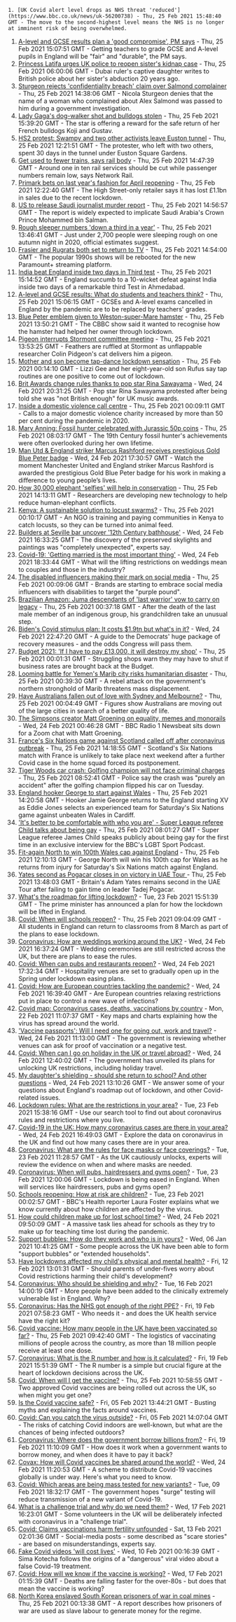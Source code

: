 
    1. [UK Covid alert level drops as NHS threat 'reduced'](https://www.bbc.co.uk/news/uk-56200738) - Thu, 25 Feb 2021 15:48:40 GMT - The move to the second-highest level means the NHS is no longer at imminent risk of being overwhelmed.
1. [A-level and GCSE results plan a 'good compromise', PM says](https://www.bbc.co.uk/news/education-56007077) - Thu, 25 Feb 2021 15:07:51 GMT - Getting teachers to grade GCSE and A-level pupils in England will be "fair" and "durable", the PM says.
1. [Princess Latifa urges UK police to reopen sister's kidnap case](https://www.bbc.co.uk/news/world-middle-east-56188745) - Thu, 25 Feb 2021 06:00:06 GMT - Dubai ruler's captive daughter writes to British police about her sister's abduction 20 years ago.
1. [Sturgeon rejects 'confidentiality breach' claim over Salmond complainer](https://www.bbc.co.uk/news/uk-scotland-scotland-politics-56198840) - Thu, 25 Feb 2021 14:38:06 GMT - Nicola Sturgeon denies that the name of a woman who complained about Alex Salmond was passed to him during a government investigation.
1. [Lady Gaga's dog-walker shot and bulldogs stolen](https://www.bbc.co.uk/news/entertainment-arts-56196226) - Thu, 25 Feb 2021 15:39:20 GMT - The star is offering a reward for the safe return of her French bulldogs Koji and Gustav.
1. [HS2 protest: Swampy and two other activists leave Euston tunnel](https://www.bbc.co.uk/news/uk-england-london-56195799) - Thu, 25 Feb 2021 12:21:51 GMT - The protester, who left with two others, spent 30 days in the tunnel under Euston Square Gardens.
1. [Get used to fewer trains, says rail body](https://www.bbc.co.uk/news/business-56198750) - Thu, 25 Feb 2021 14:47:39 GMT - Around one in ten rail services should be cut while passenger numbers remain low, says Network Rail.
1. [Primark bets on last year's fashion for April reopening](https://www.bbc.co.uk/news/business-56182085) - Thu, 25 Feb 2021 12:22:40 GMT - The High Street-only retailer says it has lost £1.1bn in sales due to the recent lockdown.
1. [US to release Saudi journalist murder report](https://www.bbc.co.uk/news/world-us-canada-56193263) - Thu, 25 Feb 2021 14:56:57 GMT - The report is widely expected to implicate Saudi Arabia's Crown Prince Mohammed bin Salman.
1. [Rough sleeper numbers 'down a third in a year'](https://www.bbc.co.uk/news/education-56190031) - Thu, 25 Feb 2021 13:46:41 GMT - Just under 2,700 people were sleeping rough on one autumn night in 2020, official estimates suggest.
1. [Frasier and Rugrats both set to return to TV](https://www.bbc.co.uk/news/entertainment-arts-56191980) - Thu, 25 Feb 2021 14:54:00 GMT - The popular 1990s shows will be rebooted for the new Paramount+ streaming platform.
1. [India beat England inside two days in Third test](https://www.bbc.co.uk/sport/cricket/56197297) - Thu, 25 Feb 2021 15:14:52 GMT - England succumb to a 10-wicket defeat against India inside two days of a remarkable third Test in Ahmedabad.
1. [A-level and GCSE results: What do students and teachers think?](https://www.bbc.co.uk/news/uk-56193769) - Thu, 25 Feb 2021 15:06:15 GMT - GCSEs and A-level exams cancelled in England by the pandemic are to be replaced by teachers' grades.
1. [Blue Peter emblem given to Weston-super-Mare hamster](https://www.bbc.co.uk/news/uk-england-somerset-56194200) - Thu, 25 Feb 2021 13:50:21 GMT - The CBBC show said it wanted to recognise how the hamster had helped her owner through lockdown.
1. [Pigeon interrupts Stormont committee meeting](https://www.bbc.co.uk/news/uk-northern-ireland-56199000) - Thu, 25 Feb 2021 13:53:25 GMT - Feathers are ruffled at Stormont as unflappable researcher Colin Pidgeon's cat delivers him a pigeon.
1. [Mother and son become tap-dance lockdown sensation](https://www.bbc.co.uk/news/uk-england-london-56179919) - Thu, 25 Feb 2021 00:14:10 GMT - Lizzi Gee and her eight-year-old son Rufus say tap routines are one positive to come out of lockdown.
1. [Brit Awards change rules thanks to pop star Rina Sawayama](https://www.bbc.co.uk/news/entertainment-arts-56190413) - Wed, 24 Feb 2021 20:31:25 GMT - Pop star Rina Sawayama protested after being told she was "not British enough" for UK music awards.
1. [Inside a domestic violence call centre](https://www.bbc.co.uk/news/uk-56186825) - Thu, 25 Feb 2021 00:09:11 GMT - Calls to a major domestic violence charity increased by more than 50 per cent during the pandemic in 2020.
1. [Mary Anning: Fossil hunter celebrated with Jurassic 50p coins](https://www.bbc.co.uk/news/uk-england-dorset-56182579) - Thu, 25 Feb 2021 08:03:17 GMT - The 19th Century fossil hunter's achievements were often overlooked during her own lifetime.
1. [Man Utd & England striker Marcus Rashford receives prestigious Gold Blue Peter badge](https://www.bbc.co.uk/sport/av/football/56183688) - Wed, 24 Feb 2021 17:30:57 GMT - Watch the moment Manchester United and England striker Marcus Rashford is awarded the prestigious Gold Blue Peter badge for his work in making a difference to young people’s lives.
1. [How 30,000 elephant 'selfies' will help in conservation](https://www.bbc.co.uk/news/science-environment-56186595) - Thu, 25 Feb 2021 14:13:11 GMT - Researchers are developing new technology to help reduce human-elephant conflicts.
1. [Kenya: A sustainable solution to locust swarms?](https://www.bbc.co.uk/news/world-africa-56187046) - Thu, 25 Feb 2021 00:10:17 GMT - An NGO is training and paying communities in Kenya to catch locusts, so they can be turned into animal feed.
1. [Builders at Seville bar uncover '12th Century bathhouse'](https://www.bbc.co.uk/news/world-europe-56186246) - Wed, 24 Feb 2021 16:33:25 GMT - The discovery of the preserved skylights and paintings was "completely unexpected", experts say.
1. [Covid-19: 'Getting married is the most important thing'](https://www.bbc.co.uk/news/uk-england-suffolk-56181653) - Wed, 24 Feb 2021 18:33:44 GMT - What will the lifting restrictions on weddings mean to couples and those in the industry?
1. [The disabled influencers making their mark on social media](https://www.bbc.co.uk/news/business-56073239) - Thu, 25 Feb 2021 00:09:06 GMT - Brands are starting to embrace social media influencers with disabilities to target the "purple pound".
1. [Brazilian Amazon: Juma descendants of 'last warrior' vow to carry on legacy](https://www.bbc.co.uk/news/world-latin-america-56161446) - Thu, 25 Feb 2021 00:37:18 GMT - After the death of the last male member of an indigenous group, his grandchildren take an unusual step.
1. [Biden's Covid stimulus plan: It costs $1.9tn but what's in it?](https://www.bbc.co.uk/news/business-56019033) - Wed, 24 Feb 2021 22:47:20 GMT - A guide to the Democrats' huge package of recovery measures - and the odds Congress will pass them.
1. [Budget 2021: 'If I have to pay £13,000, it will destroy my shop'](https://www.bbc.co.uk/news/business-55982303) - Thu, 25 Feb 2021 00:01:31 GMT - Struggling shops warn they may have to shut if business rates are brought back at the Budget.
1. [Looming battle for Yemen's Marib city risks humanitarian disaster](https://www.bbc.co.uk/news/world-middle-east-56168943) - Thu, 25 Feb 2021 00:39:30 GMT - A rebel attack on the government's northern stronghold of Marib threatens mass displacement.
1. [Have Australians fallen out of love with Sydney and Melbourne?](https://www.bbc.co.uk/news/business-56167965) - Thu, 25 Feb 2021 00:04:49 GMT - Figures show Australians are moving out of the large cities in search of a better quality of life.
1. [The Simpsons creator Matt Groening on equality, memes and monorails](https://www.bbc.co.uk/news/newsbeat-56024683) - Wed, 24 Feb 2021 00:46:28 GMT - BBC Radio 1 Newsbeat sits down for a Zoom chat with Matt Groening.
1. [France's Six Nations game against Scotland called off after coronavirus outbreak](https://www.bbc.co.uk/sport/rugby-union/56196639) - Thu, 25 Feb 2021 14:18:55 GMT - Scotland's Six Nations match with France is unlikely to take place next weekend after a further Covid case in the home squad forced its postponement.
1. [Tiger Woods car crash: Golfing champion will not face criminal charges](https://www.bbc.co.uk/news/world-us-canada-56193243) - Thu, 25 Feb 2021 08:52:41 GMT - Police say the crash was "purely an accident" after the golfing champion flipped his car on Tuesday.
1. [England hooker George to start against Wales](https://www.bbc.co.uk/sport/rugby-union/56194865) - Thu, 25 Feb 2021 14:20:58 GMT - Hooker Jamie George returns to the England starting XV as Eddie Jones selects an experienced team for Saturday's Six Nations game against unbeaten Wales in Cardiff.
1. ['It's better to be comfortable with who you are' - Super League referee Child talks about being gay](https://www.bbc.co.uk/sport/rugby-league/56182569) - Thu, 25 Feb 2021 08:01:27 GMT - Super League referee James Child speaks publicly about being gay for the first time in an exclusive interview for the BBC's LGBT Sport Podcast.
1. [Fit-again North to win 100th Wales cap against England](https://www.bbc.co.uk/sport/rugby-union/56171348) - Thu, 25 Feb 2021 12:10:13 GMT - George North will win his 100th cap for Wales as he returns from injury for Saturday's Six Nations match against England.
1. [Yates second as Pogacar closes in on victory in UAE Tour ](https://www.bbc.co.uk/sport/cycling/56198099) - Thu, 25 Feb 2021 13:48:03 GMT - Britain's Adam Yates remains second in the UAE Tour after failing to gain time on leader Tadej Pogacar.
1. [What's the roadmap for lifting lockdown?](https://www.bbc.co.uk/news/explainers-52530518) - Tue, 23 Feb 2021 15:51:39 GMT - The prime minister has announced a plan for how the lockdown will be lifted in England.
1. [Covid: When will schools reopen?](https://www.bbc.co.uk/news/education-51643556) - Thu, 25 Feb 2021 09:04:09 GMT - All students in England can return to classrooms from 8 March as part of the plans to ease lockdown.
1. [Coronavirus: How are weddings working around the UK?](https://www.bbc.co.uk/news/explainers-52811509) - Wed, 24 Feb 2021 16:37:24 GMT - Wedding ceremonies are still restricted across the UK, but there are plans to ease the rules.
1. [Covid: When can pubs and restaurants reopen?](https://www.bbc.co.uk/news/business-52977388) - Wed, 24 Feb 2021 17:32:34 GMT - Hospitality venues are set to gradually open up in the Spring under lockdown easing plans.
1. [Covid: How are European countries tackling the pandemic?](https://www.bbc.co.uk/news/explainers-53640249) - Wed, 24 Feb 2021 16:39:40 GMT - Are European countries relaxing restrictions put in place to control a new wave of infections?
1. [Covid map: Coronavirus cases, deaths, vaccinations by country](https://www.bbc.co.uk/news/world-51235105) - Mon, 22 Feb 2021 11:07:37 GMT - Key maps and charts explaining how the virus has spread around the world.
1. ['Vaccine passports': Will I need one for going out, work and travel?](https://www.bbc.co.uk/news/explainers-55718553) - Wed, 24 Feb 2021 11:13:00 GMT - The government is reviewing whether venues can ask for proof of vaccination or a negative test.
1. [Covid: When can I go on holiday in the UK or travel abroad?](https://www.bbc.co.uk/news/explainers-52646738) - Wed, 24 Feb 2021 12:40:02 GMT - The government has unveiled its plans for unlocking UK restrictions, including holiday travel.
1. [My daughter's shielding - should she return to school? And other questions](https://www.bbc.co.uk/news/world-asia-china-51176409) - Wed, 24 Feb 2021 13:10:26 GMT - We answer some of your questions about England's roadmap out of lockdown, and other Covid-related issues.
1. [Lockdown rules: What are the restrictions in your area?](https://www.bbc.co.uk/news/uk-54373904) - Tue, 23 Feb 2021 15:38:16 GMT - Use our search tool to find out about coronavirus rules and restrictions where you live.
1. [Covid-19 in the UK: How many coronavirus cases are there in your area?](https://www.bbc.co.uk/news/uk-51768274) - Wed, 24 Feb 2021 16:49:03 GMT - Explore the data on coronavirus in the UK and find out how many cases there are in your area.
1. [Coronavirus: What are the rules for face masks or face coverings?](https://www.bbc.co.uk/news/health-51205344) - Tue, 23 Feb 2021 11:28:57 GMT - As the UK cautiously unlocks, experts will review the evidence on when and where masks are needed.
1. [Coronavirus: When will pubs, hairdressers and gyms open?](https://www.bbc.co.uk/news/explainers-53349989) - Tue, 23 Feb 2021 12:00:06 GMT - Lockdown is being eased in England. When will services like hairdressers, pubs and gyms open?
1. [Schools reopening: How at risk are children?](https://www.bbc.co.uk/news/explainers-52777244) - Tue, 23 Feb 2021 00:02:57 GMT - BBC's Health reporter Laura Foster explains what we know currently about how children are affected by the virus.
1. [How could children make up for lost school time?](https://www.bbc.co.uk/news/explainers-55938837) - Wed, 24 Feb 2021 09:50:09 GMT - A massive task lies ahead for schools as they try to make up for teaching time lost during the pandemic.
1. [Support bubbles: How do they work and who is in yours?](https://www.bbc.co.uk/news/health-52637354) - Wed, 06 Jan 2021 10:41:25 GMT - Some people across the UK have been able to form "support bubbles" or "extended households".
1. [Have lockdowns affected my child's physical and mental health?](https://www.bbc.co.uk/news/explainers-55936928) - Fri, 12 Feb 2021 13:01:31 GMT - Should parents of under-fives worry about Covid restrictions harming their child's development?
1. [Coronavirus: Who should be shielding and why?](https://www.bbc.co.uk/news/health-51997151) - Tue, 16 Feb 2021 14:00:19 GMT - More people have been added to the clinically extremely vulnerable list in England. Why?
1. [Coronavirus: Has the NHS got enough of the right PPE?](https://www.bbc.co.uk/news/health-52254745) - Fri, 19 Feb 2021 07:58:23 GMT - Who needs it - and does the UK health service have the right kit?
1. [Covid vaccine: How many people in the UK have been vaccinated so far?](https://www.bbc.co.uk/news/health-55274833) - Thu, 25 Feb 2021 09:42:40 GMT - The logistics of vaccinating millions of people across the country, as more than 18 million people receive at least one dose.
1. [Coronavirus: What is the R number and how is it calculated?](https://www.bbc.co.uk/news/health-52473523) - Fri, 19 Feb 2021 15:51:39 GMT - The R number is a simple but crucial figure at the heart of lockdown decisions across the UK.
1. [Covid: When will I get the vaccine?](https://www.bbc.co.uk/news/health-55045639) - Thu, 25 Feb 2021 10:58:55 GMT - Two approved Covid vaccines are being rolled out across the UK, so when might you get one?
1. [Is the Covid vaccine safe?](https://www.bbc.co.uk/news/health-55056016) - Fri, 05 Feb 2021 13:44:21 GMT - Busting myths and explaining the facts around vaccines.
1. [Covid: Can you catch the virus outside?](https://www.bbc.co.uk/news/explainers-55680305) - Fri, 05 Feb 2021 14:07:04 GMT - The risks of catching Covid indoors are well-known, but what are the chances of being infected outdoors?
1. [Coronavirus: Where does the government borrow billions from?](https://www.bbc.co.uk/news/business-50504151) - Fri, 19 Feb 2021 11:10:09 GMT - How does it work when a government wants to borrow money, and when does it have to pay it back?
1. [Covax: How will Covid vaccines be shared around the world?](https://www.bbc.co.uk/news/world-55795297) - Wed, 24 Feb 2021 11:20:53 GMT - A scheme to distribute Covid-19 vaccines globally is under way. Here's what you need to know.
1. [Covid: Which areas are being mass tested for new variants?](https://www.bbc.co.uk/news/explainers-54872039) - Tue, 09 Feb 2021 18:32:17 GMT - The government hopes "surge" testing will reduce transmission of a new variant of Covid-19.
1. [What is a challenge trial and why do we need them?](https://www.bbc.co.uk/news/health-56098344) - Wed, 17 Feb 2021 16:23:01 GMT - Some volunteers in the UK will be deliberately infected with coronavirus in a "challenge trial".
1. [Covid: Claims vaccinations harm fertility unfounded](https://www.bbc.co.uk/news/health-56012529) - Sat, 13 Feb 2021 02:01:36 GMT - Social-media posts - some described as "scare stories" - are based on misunderstandings, experts say.
1. [Fake Covid videos 'will cost lives'](https://www.bbc.co.uk/news/health-55994597) - Wed, 10 Feb 2021 00:16:39 GMT - Sima Kotecha follows the origins of a "dangerous" viral video about a false Covid-19 treatment.
1. [Covid: How will we know if the vaccine is working?](https://www.bbc.co.uk/news/health-56072684) - Wed, 17 Feb 2021 01:15:39 GMT - Deaths are falling faster for the over-80s - but does that mean the vaccine is working?
1. [North Korea enslaved South Korean prisoners of war in coal mines](https://www.bbc.co.uk/news/world-asia-56178271) - Thu, 25 Feb 2021 00:13:38 GMT - A report describes how prisoners of war are used as slave labour to generate money for the regime.

